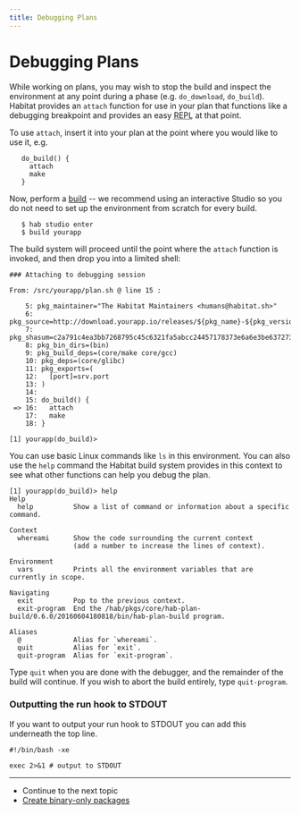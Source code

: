 ```yaml
---
title: Debugging Plans
---
```


# Debugging Plans

While working on plans, you may wish to stop the build and inspect the environment at any point during a phase (e.g. `do_download`, `do_build`). Habitat provides an `attach` function for use in your plan that functions like a debugging breakpoint and provides an easy <acronym title="Read, Evaluation, Print Loop">REPL</acronym> at that point.

To use `attach`, insert it into your plan at the point where you would like to use it, e.g.

       do_build() {
         attach
         make
       }

Now, perform a [build](/docs/create-packages-build) -- we recommend using an interactive Studio so you do not need to set up the environment from scratch for every build.

       $ hab studio enter
       $ build yourapp

The build system will proceed until the point where the `attach` function is invoked, and then drop you into a limited shell:

~~~
### Attaching to debugging session

From: /src/yourapp/plan.sh @ line 15 :

    5: pkg_maintainer="The Habitat Maintainers <humans@habitat.sh>"
    6: pkg_source=http://download.yourapp.io/releases/${pkg_name}-${pkg_version}.tar.gz
    7: pkg_shasum=c2a791c4ea3bb7268795c45c6321fa5abcc24457178373e6a6e3be6372737f23
    8: pkg_bin_dirs=(bin)
    9: pkg_build_deps=(core/make core/gcc)
    10: pkg_deps=(core/glibc)
    11: pkg_exports=(
    12:   [port]=srv.port
    13: )
    14:
    15: do_build() {
 => 16:   attach
    17:   make
    18: }

[1] yourapp(do_build)>
~~~

You can use basic Linux commands like `ls` in this environment. You can also use the `help` command the Habitat build system provides in this context to see what other functions can help you debug the plan.

~~~
[1] yourapp(do_build)> help
Help
  help          Show a list of command or information about a specific command.

Context
  whereami      Show the code surrounding the current context
                (add a number to increase the lines of context).

Environment
  vars          Prints all the environment variables that are currently in scope.

Navigating
  exit          Pop to the previous context.
  exit-program  End the /hab/pkgs/core/hab-plan-build/0.6.0/20160604180818/bin/hab-plan-build program.

Aliases
  @             Alias for `whereami`.
  quit          Alias for `exit`.
  quit-program  Alias for `exit-program`.
~~~

  Type `quit` when you are done with the debugger, and the remainder of the build will continue. If you wish to abort the build entirely, type `quit-program`.

### Outputting the run hook to STDOUT

  If you want to output your run hook to STDOUT you can add this underneath the
  top line.

~~~
#!/bin/bash -xe

exec 2>&1 # output to STDOUT
~~~

<hr>
<ul class="main-content--link-nav">
  <li>Continue to the next topic</li>
  <li><a href="/docs/create-packages-binary-only">Create binary-only packages</a></li>
</ul>
